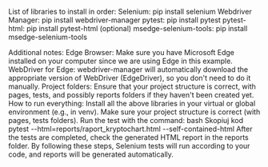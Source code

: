 List of libraries to install in order:
Selenium: pip install selenium
Webdriver Manager: pip install webdriver-manager
pytest: pip install pytest
pytest-html: pip install pytest-html
(optional) msedge-selenium-tools: pip install msedge-selenium-tools



Additional notes:
Edge Browser: Make sure you have Microsoft Edge installed on your computer since we are using Edge in this example.
WebDriver for Edge: webdriver-manager will automatically download the appropriate version of WebDriver (EdgeDriver), so you don't need to do it manually.
Project folders: Ensure that your project structure is correct, with pages, tests, and possibly reports folders if they haven't been created yet.
How to run everything:
Install all the above libraries in your virtual or global environment (e.g., in venv).
Make sure your project structure is correct (with pages, tests folders).
Run the test with the command:
bash
Skopiuj kod
pytest --html=reports/raport_kryptochart.html --self-contained-html
After the tests are completed, check the generated HTML report in the reports folder.
By following these steps, Selenium tests will run according to your code, and reports will be generated automatically.






